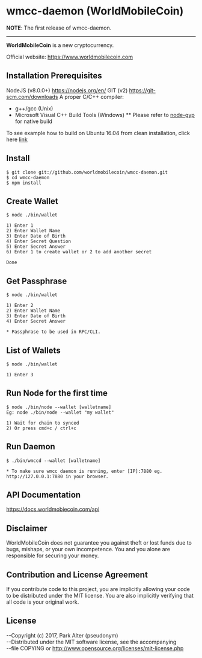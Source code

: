 # wmcc-daemon (WorldMobileCoin)

__NOTE__: The first release of wmcc-daemon.

---

**WorldMobileCoin** is a new cryptocurrency.

Official website: https://www.worldmobilecoin.com

## Installation Prerequisites
NodeJS (v8.0.0+) https://nodejs.org/en/ 
GIT (v2) https://git-scm.com/downloads 
A proper C/C++ compiler: 
- g++/gcc (Unix) 
- Microsoft Visual C++ Build Tools (Windows) 
** Please refer to [node-gyp](https://github.com/nodejs/node-gyp) for native build

To see example how to build on Ubuntu 16.04 from clean installation, click here [link](https://example.worldmobilecoin.com/ubuntu_16-04.html)

## Install
```
$ git clone git://github.com/worldmobilecoin/wmcc-daemon.git
$ cd wmcc-daemon
$ npm install
```

## Create Wallet
```
$ node ./bin/wallet

1) Enter 1
2) Enter Wallet Name
3) Enter Date of Birth
4) Enter Secret Question
5) Enter Secret Answer
6) Enter 1 to create wallet or 2 to add another secret

Done
```

## Get Passphrase
```
$ node ./bin/wallet

1) Enter 2
2) Enter Wallet Name
3) Enter Date of Birth
4) Enter Secret Answer

* Passphrase to be used in RPC/CLI.
```

## List of Wallets
```
$ node ./bin/wallet

1) Enter 3
```

## Run Node for the first time
```
$ node ./bin/node --wallet [walletname]
Eg: node ./bin/node --wallet "my wallet"

1) Wait for chain to synced
2) Or press cmd+c / ctrl+c
```

## Run Daemon
```
$ ./bin/wmccd --wallet [walletname]

* To make sure wmcc daemon is running, enter [IP]:7880 eg. http://127.0.0.1:7880 in your browser.
```

## API Documentation
https://docs.worldmobiecoin.com/api

## Disclaimer

WorldMobileCoin does not guarantee you against theft or lost funds due to bugs, mishaps,
or your own incompetence. You and you alone are responsible for securing your money.

## Contribution and License Agreement

If you contribute code to this project, you are implicitly allowing your code
to be distributed under the MIT license. You are also implicitly verifying that
all code is your original work.

## License

--Copyright (c) 2017, Park Alter (pseudonym)  
--Distributed under the MIT software license, see the accompanying  
--file COPYING or http://www.opensource.org/licenses/mit-license.php 